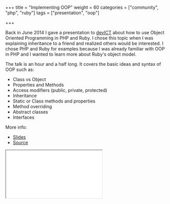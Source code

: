 +++
title = "Implementing OOP"
weight = 60
categories = ["community", "php", "ruby"]
tags = ["presentation", "oop"]

+++

[source]: https://github.com/jcbwlkr/implementing-oop
[slides]: /implementing-oop/presentation/
[devict]: /portfolio/devict.html

Back in June 2014 I gave a presentation to [devICT][devict] about how to use
Object Oriented Programming in PHP and Ruby. I chose this topic when I was
explaining inheritance to a friend and realized others would be interested. I
chose PHP and Ruby for examples because I was already familiar with OOP in PHP
and I wanted to learn more about Ruby's object model.

<!--more-->

The talk is an hour and a half long. It covers the basic ideas and syntax of
OOP such as:

* Class vs Object
* Properties and Methods
* Access modifiers (public, private, protected)
* Inheritance
* Static or Class methods and properties
* Method overriding
* Abstract classes
* Interfaces

More info:

* [Slides][slides]
* [Source][source]

<div class="embed-responsive embed-responsive-4by3">
  <iframe class="embed-responsive-item" src="https//www.youtube.com/embed/7QoEfPYULXM" allowfullscreen></iframe>
</div>
